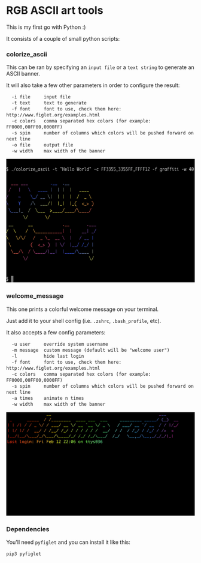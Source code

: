 # RGB ASCII art tools

This is my first go with Python :)

It consists of a couple of small python scripts:

### colorize_ascii

This can be ran by specifying an `input file` or a `text string` to generate an ASCII banner.

It will also take a few other parameters in order to configure the result:
```
  -i file     input file
  -t text     text to generate
  -f font     font to use, check them here: http://www.figlet.org/examples.html
  -c colors   comma separated hex colors (for example: FF0000,00FF00,0000FF)
  -s spin     number of columns which colors will be pushed forward on next line
  -o file     output file
  -w width    max width of the banner
```

<img src="docs/example1.png" width="600" height="329">

### welcome_message

This one prints a colorful welcome message on your terminal.

Just add it to your shell config (i.e. `.zshrc`, `.bash_profile`, etc).

It also accepts a few config parameters:
```
  -u user     override system username
  -m message  custom message (default will be "welcome user")
  -l          hide last login
  -f font     font to use, check them here: http://www.figlet.org/examples.html
  -c colors   comma separated hex colors (for example: FF0000,00FF00,0000FF)
  -s spin     number of columns which colors will be pushed forward on next line
  -a times    animate n times
  -w width    max width of the banner
```

![Alt Text](docs/example2.gif)

### Dependencies

You'll need `pyfiglet` and you can install it like this:

```
pip3 pyfiglet
```


